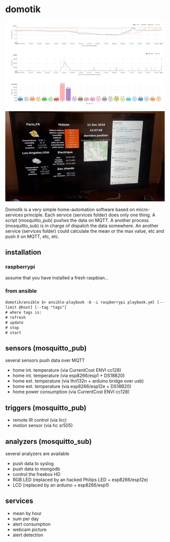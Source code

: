 # domotik

![screenshot](extras/screenshot.png)
![tv](extras/tv.jpg)

Domotik is a very simple home-automation software based on micro-services principle.
Each service (services folder) does only one thing. A script (mosquitto_pub) pushes the data on MQTT.
A another process (mosquitto_sub) is in charge of dispatch the data somewhere.
An another service (services folder) could calculate the mean or the max value, etc and push it on MQTT, etc, etc.

## installation
### raspberrypi
assume that you have installed a fresh raspbian…

### from ansible

```
domotik/ansible $> ansible-playbook -b -i raspberrypi playbook.yml [--limit @host] [--tag "tags"]
# where tags is:
# refresh
# update
# stop
# start
```

## sensors (mosquitto_pub)
several sensors push data over MQTT
- home int. temperature (via CurrentCost ENVI cc128)
- home int. temperature (via esp8266/esp1 + DS18B20)
- home ext. temperature (via thn132n + arduino bridge over usb)
- home ext. temperature (via esp8266/esp12e + DS18B20)
- home power consumption (via CurrentCost ENVI cc128)

## triggers (mosquitto_pub)
- remote IR control (via lirc)
- motion sensor (via hc sr505)

## analyzers (mosquitto_sub)
several analyzers are available
- push data to syslog
- push data to mongodb
- control the freebox HD
- RGB LED (replaced by an hacked Philips LED + esp8266/esp12e)
- LCD (replaced by an arduino + esp8266/esp1)

## services
- mean by hour
- sum per day
- alert consumption
- webcam picture
- alert detection
